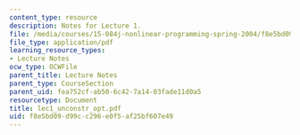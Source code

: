 ```yaml
---
content_type: resource
description: Notes for Lecture 1.
file: /media/courses/15-084j-nonlinear-programming-spring-2004/f8e5bd09d99cc296e0f5af25bf607e49_lec1_unconstr_opt.pdf
file_type: application/pdf
learning_resource_types:
- Lecture Notes
ocw_type: OCWFile
parent_title: Lecture Notes
parent_type: CourseSection
parent_uid: fea752cf-ab50-6c42-7a14-03fade11d0a5
resourcetype: Document
title: lec1_unconstr_opt.pdf
uid: f8e5bd09-d99c-c296-e0f5-af25bf607e49
---
```

